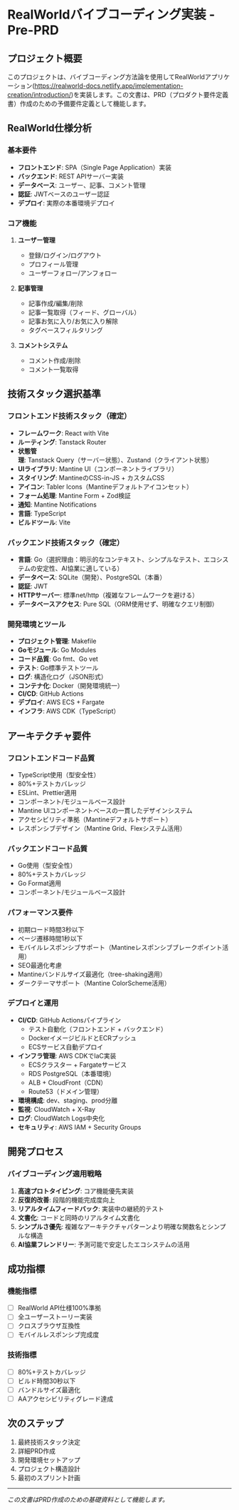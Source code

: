 # RealWorldバイブコーディング実装 - Pre-PRD

## プロジェクト概要
このプロジェクトは、バイブコーディング方法論を使用してRealWorldアプリケーション(https://realworld-docs.netlify.app/implementation-creation/introduction/)を実装します。この文書は、PRD（プロダクト要件定義書）作成のための予備要件定義として機能します。

## RealWorld仕様分析

### 基本要件
- **フロントエンド**: SPA（Single Page Application）実装
- **バックエンド**: REST APIサーバー実装
- **データベース**: ユーザー、記事、コメント管理
- **認証**: JWTベースのユーザー認証
- **デプロイ**: 実際の本番環境デプロイ

### コア機能
1. **ユーザー管理**
   - 登録/ログイン/ログアウト
   - プロフィール管理
   - ユーザーフォロー/アンフォロー

2. **記事管理**
   - 記事作成/編集/削除
   - 記事一覧取得（フィード、グローバル）
   - 記事お気に入り/お気に入り解除
   - タグベースフィルタリング

3. **コメントシステム**
   - コメント作成/削除
   - コメント一覧取得

## 技術スタック選択基準

### フロントエンド技術スタック（確定）
- **フレームワーク**: React with Vite
- **ルーティング**: Tanstack Router  
- **状態管理**: Tanstack Query（サーバー状態）、Zustand（クライアント状態）
- **UIライブラリ**: Mantine UI（コンポーネントライブラリ）
- **スタイリング**: MantineのCSS-in-JS + カスタムCSS
- **アイコン**: Tabler Icons（Mantineデフォルトアイコンセット）
- **フォーム処理**: Mantine Form + Zod検証
- **通知**: Mantine Notifications
- **言語**: TypeScript
- **ビルドツール**: Vite

### バックエンド技術スタック（確定）
- **言語**: Go（選択理由：明示的なコンテキスト、シンプルなテスト、エコシステムの安定性、AI協業に適している）
- **データベース**: SQLite（開発）、PostgreSQL（本番）
- **認証**: JWT
- **HTTPサーバー**: 標準net/http（複雑なフレームワークを避ける）
- **データベースアクセス**: Pure SQL（ORM使用せず、明確なクエリ制御）

### 開発環境とツール
- **プロジェクト管理**: Makefile
- **Goモジュール**: Go Modules
- **コード品質**: Go fmt、Go vet
- **テスト**: Go標準テストツール
- **ログ**: 構造化ログ（JSON形式）
- **コンテナ化**: Docker（開発環境統一）
- **CI/CD**: GitHub Actions
- **デプロイ**: AWS ECS + Fargate
- **インフラ**: AWS CDK（TypeScript）

## アーキテクチャ要件

### フロントエンドコード品質
- TypeScript使用（型安全性）
- 80%+テストカバレッジ
- ESLint、Prettier適用
- コンポーネント/モジュールベース設計
- Mantine UIコンポーネントベースの一貫したデザインシステム
- アクセシビリティ準拠（Mantineデフォルトサポート）
- レスポンシブデザイン（Mantine Grid、Flexシステム活用）

### バックエンドコード品質
- Go使用（型安全性）
- 80%+テストカバレッジ
- Go Format適用
- コンポーネント/モジュールベース設計

### パフォーマンス要件
- 初期ロード時間3秒以下
- ページ遷移時間1秒以下
- モバイルレスポンシブサポート（Mantineレスポンシブブレークポイント活用）
- SEO最適化考慮
- Mantineバンドルサイズ最適化（tree-shaking適用）
- ダークテーマサポート（Mantine ColorScheme活用）

### デプロイと運用
- **CI/CD**: GitHub Actionsパイプライン
  - テスト自動化（フロントエンド + バックエンド）
  - DockerイメージビルドとECRプッシュ
  - ECSサービス自動デプロイ
- **インフラ管理**: AWS CDKでIaC実装
  - ECSクラスター + Fargateサービス
  - RDS PostgreSQL（本番環境）
  - ALB + CloudFront（CDN）
  - Route53（ドメイン管理）
- **環境構成**: dev、staging、prod分離
- **監視**: CloudWatch + X-Ray
- **ログ**: CloudWatch Logs中央化
- **セキュリティ**: AWS IAM + Security Groups

## 開発プロセス

### バイブコーディング適用戦略
1. **高速プロトタイピング**: コア機能優先実装
2. **反復的改善**: 段階的機能完成度向上
3. **リアルタイムフィードバック**: 実装中の継続的テスト
4. **文書化**: コードと同時のリアルタイム文書化
5. **シンプルさ優先**: 複雑なアーキテクチャパターンより明確な関数名とシンプルな構造
6. **AI協業フレンドリー**: 予測可能で安定したエコシステムの活用

## 成功指標

### 機能指標
- [ ] RealWorld API仕様100%準拠
- [ ] 全ユーザーストーリー実装
- [ ] クロスブラウザ互換性
- [ ] モバイルレスポンシブ完成度

### 技術指標
- [ ] 80%+テストカバレッジ
- [ ] ビルド時間30秒以下
- [ ] バンドルサイズ最適化
- [ ] AAアクセシビリティグレード達成

## 次のステップ
1. 最終技術スタック決定
2. 詳細PRD作成
3. 開発環境セットアップ
4. プロジェクト構造設計
5. 最初のスプリント計画

---

*この文書はPRD作成のための基礎資料として機能します。*